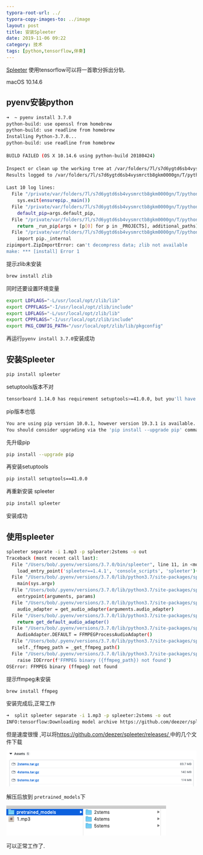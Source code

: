 ```yaml
---
typora-root-url: ../
typora-copy-images-to: ../image
layout: post
title: 安装Spleeter
date: 2019-11-06 09:22
category: 技术
tags: [python,tensorflow,伴奏]
---
```




[Spleeter](https://github.com/deezer/spleeter) 使用tensorflow可以将一首歌分拆出分轨.

macOS 10.14.6

## pyenv安装python

```sh
➜  ~ pyenv install 3.7.0
python-build: use openssl from homebrew
python-build: use readline from homebrew
Installing Python-3.7.0...
python-build: use readline from homebrew

BUILD FAILED (OS X 10.14.6 using python-build 20180424)

Inspect or clean up the working tree at /var/folders/7l/s7d6ygtd6sb4vysmrctb8gkm0000gn/T/python-build.20191105212533.59697
Results logged to /var/folders/7l/s7d6ygtd6sb4vysmrctb8gkm0000gn/T/python-build.20191105212533.59697.log

Last 10 log lines:
  File "/private/var/folders/7l/s7d6ygtd6sb4vysmrctb8gkm0000gn/T/python-build.20191105212533.59697/Python-3.7.0/Lib/ensurepip/__main__.py", line 5, in <module>
    sys.exit(ensurepip._main())
  File "/private/var/folders/7l/s7d6ygtd6sb4vysmrctb8gkm0000gn/T/python-build.20191105212533.59697/Python-3.7.0/Lib/ensurepip/__init__.py", line 204, in _main
    default_pip=args.default_pip,
  File "/private/var/folders/7l/s7d6ygtd6sb4vysmrctb8gkm0000gn/T/python-build.20191105212533.59697/Python-3.7.0/Lib/ensurepip/__init__.py", line 117, in _bootstrap
    return _run_pip(args + [p[0] for p in _PROJECTS], additional_paths)
  File "/private/var/folders/7l/s7d6ygtd6sb4vysmrctb8gkm0000gn/T/python-build.20191105212533.59697/Python-3.7.0/Lib/ensurepip/__init__.py", line 27, in _run_pip
    import pip._internal
zipimport.ZipImportError: can't decompress data; zlib not available
make: *** [install] Error 1
```



提示zlib未安装

```sh
brew install zlib
```

同时还要设置环境变量

```sh
export LDFLAGS="-L/usr/local/opt/zlib/lib"
export CPPFLAGS="-I/usr/local/opt/zlib/include"
export LDFLAGS="-L/usr/local/opt/zlib/lib"
export CPPFLAGS="-I/usr/local/opt/zlib/include"
export PKG_CONFIG_PATH="/usr/local/opt/zlib/lib/pkgconfig"
```

再运行`pyenv install 3.7.0`安装成功



## 安装Spleeter

```sh
pip install spleeter
```

setuptools版本不对

```sh
tensorboard 1.14.0 has requirement setuptools>=41.0.0, but you'll have setuptools 39.0.1 which is incompatible.
```

pip版本也低

```sh
You are using pip version 10.0.1, however version 19.3.1 is available.
You should consider upgrading via the 'pip install --upgrade pip' command.
```

先升级pip

```sh
pip install --upgrade pip
```

再安装setuptools

```sh
pip install setuptools==41.0.0
```

再重新安装 spleeter

```sh
pip install spleeter
```

安装成功



## 使用spleeter

```sh
spleeter separate -i 1.mp3 -p spleeter:2stems -o out
Traceback (most recent call last):
  File "/Users/bob/.pyenv/versions/3.7.0/bin/spleeter", line 11, in <module>
    load_entry_point('spleeter==1.4.1', 'console_scripts', 'spleeter')()
  File "/Users/bob/.pyenv/versions/3.7.0/lib/python3.7/site-packages/spleeter/__main__.py", line 48, in entrypoint
    main(sys.argv)
  File "/Users/bob/.pyenv/versions/3.7.0/lib/python3.7/site-packages/spleeter/__main__.py", line 42, in main
    entrypoint(arguments, params)
  File "/Users/bob/.pyenv/versions/3.7.0/lib/python3.7/site-packages/spleeter/commands/separate.py", line 162, in entrypoint
    audio_adapter = get_audio_adapter(arguments.audio_adapter)
  File "/Users/bob/.pyenv/versions/3.7.0/lib/python3.7/site-packages/spleeter/utils/audio/adapter.py", line 135, in get_audio_adapter
    return get_default_audio_adapter()
  File "/Users/bob/.pyenv/versions/3.7.0/lib/python3.7/site-packages/spleeter/utils/audio/adapter.py", line 124, in get_default_audio_adapter
    AudioAdapter.DEFAULT = FFMPEGProcessAudioAdapter()
  File "/Users/bob/.pyenv/versions/3.7.0/lib/python3.7/site-packages/spleeter/utils/audio/ffmpeg.py", line 147, in __init__
    self._ffmpeg_path = _get_ffmpeg_path()
  File "/Users/bob/.pyenv/versions/3.7.0/lib/python3.7/site-packages/spleeter/utils/audio/ffmpeg.py", line 71, in _get_ffmpeg_path
    raise IOError(f'FFMPEG binary ({ffmpeg_path}) not found')
OSError: FFMPEG binary (ffmpeg) not found
```

提示ffmpeg未安装

```sh
brew install ffmpeg
```

安装完成后,正常工作

```sh
➜  split spleeter separate -i 1.mp3 -p spleeter:2stems -o out
INFO:tensorflow:Downloading model archive https://github.com/deezer/spleeter/releases/download/v1.4.0/2stems.tar.gz

```

但是速度很慢 ,可以将[https://github.com/deezer/spleeter/releases/ ](https://github.com/deezer/spleeter/releases/ )中的几个文件下载

![screenshot_2019_1105_1025_16](/image/screenshot_2019_1105_1025_16.png)

解压后放到 `pretrained_models`下

![screenshot_2019_1105_1026_24](/image/screenshot_2019_1105_1026_24.png)

可以正常工作了.